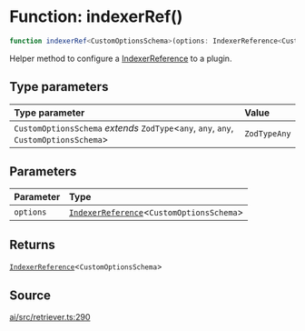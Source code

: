 # Function: indexerRef()

```ts
function indexerRef<CustomOptionsSchema>(options: IndexerReference<CustomOptionsSchema>): IndexerReference<CustomOptionsSchema>
```

Helper method to configure a [IndexerReference](../interfaces/IndexerReference.md) to a plugin.

## Type parameters

| Type parameter | Value |
| :------ | :------ |
| `CustomOptionsSchema` *extends* `ZodType`\<`any`, `any`, `any`, `CustomOptionsSchema`\> | `ZodTypeAny` |

## Parameters

| Parameter | Type |
| :------ | :------ |
| `options` | [`IndexerReference`](../interfaces/IndexerReference.md)\<`CustomOptionsSchema`\> |

## Returns

[`IndexerReference`](../interfaces/IndexerReference.md)\<`CustomOptionsSchema`\>

## Source

[ai/src/retriever.ts:290](https://github.com/firebase/genkit/blob/9cb10ef63dd6659f1a31ffd2367b7efa8acc10e5/js/ai/src/retriever.ts#L290)
